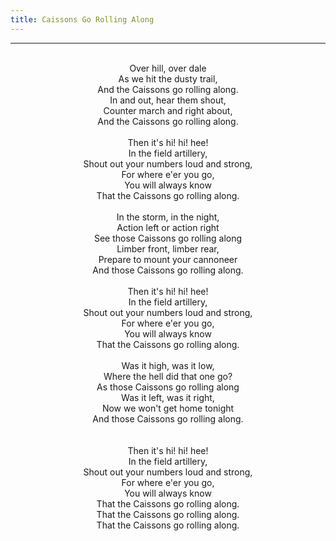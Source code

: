 ```yaml
---
title: Caissons Go Rolling Along
---
```


---
<center>
<br/>
Over hill, over dale<br/>
As we hit the dusty trail,<br/>
And the Caissons go rolling along.<br/>
In and out, hear them shout,<br/>
Counter march and right about,<br/>
And the Caissons go rolling along.<br/>
<br/>
Then it's hi! hi! hee!<br/>
In the field artillery,<br/>
Shout out your numbers loud and strong,<br/>
For where e'er you go,<br/>
You will always know<br/>
That the Caissons go rolling along. <br/>
<br/>
In the storm, in the night,<br/>
Action left or action right<br/>
See those Caissons go rolling along<br/>
Limber front, limber rear,<br/>
Prepare to mount your cannoneer<br/>
And those Caissons go rolling along.<br/>
<br/>
Then it's hi! hi! hee!<br/>
In the field artillery,<br/>
Shout out your numbers loud and strong,<br/>
For where e'er you go,<br/>
You will always know<br/>
That the Caissons go rolling along. <br/>
<br/>
Was it high, was it low,<br/>
Where the hell did that one go?<br/>
As those Caissons go rolling along<br/>
Was it left, was it right,<br/>
Now we won't get home tonight<br/>
And those Caissons go rolling along.<br/>
<br/>
<br/>
Then it's hi! hi! hee!<br/>
In the field artillery,<br/>
Shout out your numbers loud and strong,<br/>
For where e'er you go,<br/>
You will always know<br/>
That the Caissons go rolling along.<br/>
That the Caissons go rolling along.<br/>
That the Caissons go rolling along.<br/>

</center>